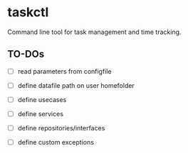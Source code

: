 # taskctl
Command line tool for task management and time tracking.


## TO-DOs
- [ ] read parameters from configfile 
- [ ] define datafile path on user homefolder

- [ ] define usecases
- [ ] define services
- [ ] define repositories/interfaces
- [ ] define custom exceptions
